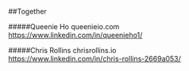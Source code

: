 ##Together  

#####Queenie Ho
queenieio.com  
https://www.linkedin.com/in/queenieho1/  

#####Chris Rollins
chrisrollins.io  
https://www.linkedin.com/in/chris-rollins-2669a053/  
